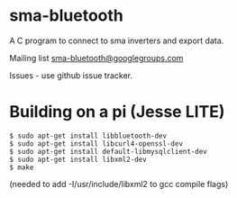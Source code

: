# sma-bluetooth
A C program to connect to sma inverters and export data.

Mailing list sma-bluetooth@googlegroups.com

Issues - use github issue tracker.

# Building on a pi (Jesse LITE)
```
$ sudo apt-get install libbluetooth-dev
$ sudo apt-get install libcurl4-openssl-dev
$ sudo apt-get install default-libmysqlclient-dev
$ sudo apt-get install libxml2-dev
$ make
```
(needed to add -I/usr/include/libxml2 to gcc compile flags)

